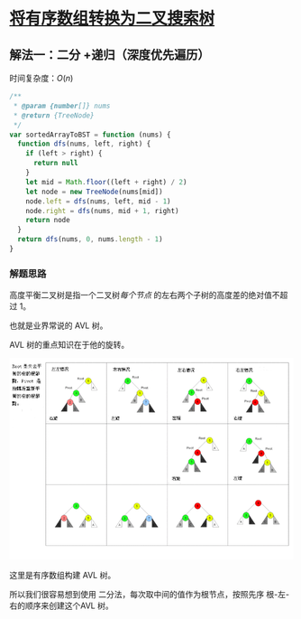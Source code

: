 # [将有序数组转换为二叉搜索树](https://leetcode-cn.com/problems/convert-sorted-array-to-binary-search-tree/description/)

## 解法一：二分 +递归（深度优先遍历）

时间复杂度：$O(n)$

```javascript
/**
 * @param {number[]} nums
 * @return {TreeNode}
 */
var sortedArrayToBST = function (nums) {
  function dfs(nums, left, right) {
    if (left > right) {
      return null
    }
    let mid = Math.floor((left + right) / 2)
    let node = new TreeNode(nums[mid])
    node.left = dfs(nums, left, mid - 1)
    node.right = dfs(nums, mid + 1, right)
    return node
  }
  return dfs(nums, 0, nums.length - 1)
}
```



### 解题思路

高度平衡二叉树是指一个二叉树*每个节点* 的左右两个子树的高度差的绝对值不超过 1。

也就是业界常说的 AVL 树。

AVL 树的重点知识在于他的旋转。

![avl树旋转的图形描述。](Readme.assets/Tree_Rebalancing.png)



这里是有序数组构建 AVL 树。

所以我们很容易想到使用 二分法，每次取中间的值作为根节点，按照先序 根-左-右的顺序来创建这个AVL 树。

